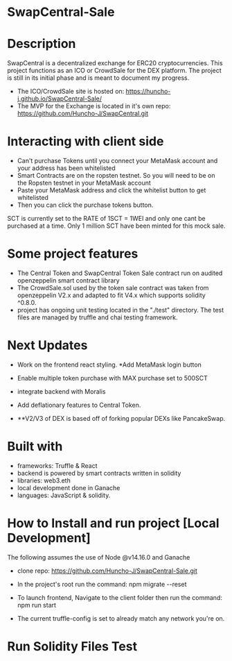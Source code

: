 # SwapCentral-Sale

# Description
SwapCentral is a decentralized exchange for ERC20 cryptocurrencies. This project functions as an ICO or CrowdSale for the DEX platform. The project is still in its initial phase and is meant to document my progress.

- The ICO/CrowdSale site is hosted on: https://huncho-j.github.io/SwapCentral-Sale/
- The MVP for the Exchange is located in it's own repo: https://github.com/Huncho-J/SwapCentral.git

# Interacting with client side
- Can't purchase Tokens until you connect your MetaMask account and your address has been whitelisted
- Smart Contracts are on the ropsten testnet. So you will need to be on the Ropsten testnet in your MetaMask account
- Paste your MetaMask address and click the whitelist button to get whitelisted
- Then you can click the purchase tokens button.

SCT is currently set to the RATE of 1SCT = 1WEI and only one cant be purchased at a time. Only 1 million SCT have been minted for this mock sale.
# Some project features
- The Central Token and SwapCentral Token Sale contract run on audited openzeppelin smart contract library
- The CrowdSale.sol used by the token sale contract was taken from openzeppelin V2.x and adapted to fit V4.x which supports      solidity ^0.8.0.
- project has ongoing unit testing located in the "./test" directory. The test files are managed by truffle and chai testing framework.
# Next Updates
- Work on the frontend react styling. *Add MetaMask login button
- Enable multiple token purchase with MAX purchase set to 500SCT
- integrate backend with Moralis
- Add deflationary features to Central Token.

- **V2/V3 of DEX is based off of forking popular DEXs like PancakeSwap.

# Built with
- frameworks: Truffle & React
- backend is powered by smart contracts written in solidity
- libraries: web3.eth
- local development done in Ganache
- languages: JavaScript & solidity.


# How to Install and run project [Local Development]
The following assumes the use of Node @v14.16.0 and Ganache

- clone repo: https://github.com/Huncho-J/SwapCentral-Sale.git
- In the project's root run the command: npm migrate --reset
- To launch frontend, Navigate to the client folder then run the command: npm run start

- The current truffle-config is set to already match any network you're on.

# Run Solidity Files Test
